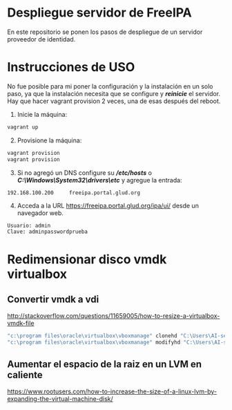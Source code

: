 # Despliegue servidor de FreeIPA

En este repositorio se ponen los pasos de despliegue de un servidor proveedor de identidad.

# Instrucciones de USO
No fue posible para mi poner la configuración y la instalación en un solo paso,
ya que la instalación necesita que se configure y ***reinicie*** el servidor.
Hay que hacer vagrant provision 2 veces, una de esas después del reboot.

1) Inicie la máquina:
```bash
vagrant up
```

2) Provisione la máquina:
```bash
vagrant provision
vagrant provision
```

3) Si no agregó un DNS configure su ***/etc/hosts*** o
***C:\Windows\System32\drivers\etc*** y agregue la entrada:
```bash
192.168.100.200		freeipa.portal.glud.org
```

4) Acceda a la URL https://freeipa.portal.glud.org/ipa/ui/ desde un navegador web.
```
Usuario: admin
Clave: adminpasswordprueba
```

# Redimensionar disco vmdk virtualbox
## Convertir vmdk a vdi
http://stackoverflow.com/questions/11659005/how-to-resize-a-virtualbox-vmdk-file
```bash
"c:\program files\oracle\virtualbox\vboxmanage" clonehd "C:\Users\AI-servidor\VirtualBox VMs\Drupal\Drupal-disk1.vmdk" "C:\Users\AI-servidor\VirtualBox VMs\Drupal\Drupal-disk1.vdi" --format VDI
"c:\program files\oracle\virtualbox\vboxmanage" modifyhd "C:\Users\AI-servidor\VirtualBox VMs\Drupal\Drupal-disk1.vdi" --resize 30720
```
## Aumentar el espacio de la raiz en un LVM en caliente
https://www.rootusers.com/how-to-increase-the-size-of-a-linux-lvm-by-expanding-the-virtual-machine-disk/
